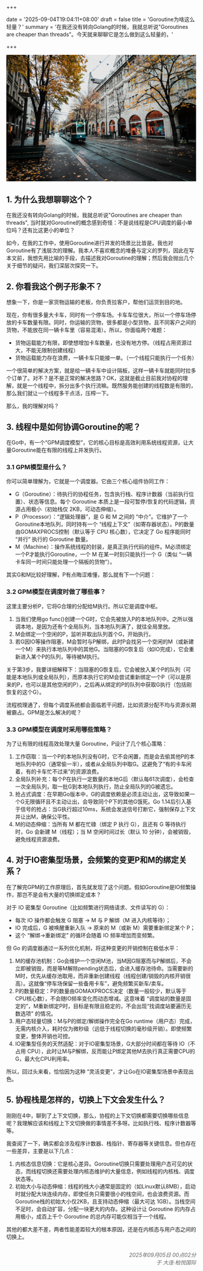
+++

date = '2025-09-04T19:04:11+08:00'
draft = false
title = 'Goroutine为啥这么轻量？'
summary = '在我还没有转向Golang的时候，我就总听说"Goroutines are cheaper than threads"。今天就来聊聊它是怎么做到这么轻量的，'


+++


![](cover.jpg)


## 1. 为什么我想聊聊这个？

在我还没有转向Golang的时候，我就总听说"Goroutines are cheaper than threads", 当时就对Goroutine的概念感到奇怪：不是说线程是CPU调度的最小单位吗？还有比这更小的单位？

如今，在我的工作中，使用Goroutine进行并发的场景比比皆是。我也对Goroutine有了浅层次的理解。我本人不喜欢概念的堆叠与定义的罗列，因此在写本文前，我想先用比喻的手段，去描述我对Goroutine的理解；然后我会抛出几个关于细节的疑问，我们深层次探究一下。


## 2. 你看我这个例子形象不？

想象一下，你是一家货物运输的老板，你负责拉客户，帮他们运货到目的地。

现在，你有很多量大卡车，同时有一个停车场。卡车车位很大，所以一个停车场停放的卡车数量有限。同时，你运输的货物，很多都是小型货物，且不同客户之间的货物，不能放在同一辆卡车里（容易混淆）。所以，你面临两个难题：
- 货物运载能力有限，即使想增加卡车数量，也没有地方停。（线程占用资源过大，不能无限制创建线程）
- 货物运载能力存在浪费，一辆卡车只能接一单。（一个线程只能执行一个任务）

一个很简单的解决方案，就是给一辆卡车中设计隔板，这样一辆卡车就能同时拉多个订单了。对不？是不是正常的解决思路？OK，这就是截止目前我对协程的理解，就是一个线程中，拆分出多个执行流嘛。既然服务能创建的线程数是有限的，那么我们就让一个线程多干点活，压榨一下。

那么，我的理解对吗？


## 3. 线程中是如何协调Goroutine的呢？

在Go中，有一个“GPM调度模型”，它的核心目标是高效利用系统线程资源，让大量Goroutine能在有限的线程上并发执行。

### 3.1 GPM模型是什么？

你可以简单理解为，它就是一个调度器。它由三个核心组件协同工作：
- G（Goroutine）：待执行的协程任务，包含执行栈、程序计数器（当前执行位置）、状态等信息。每个 Goroutine 本质上是一段可暂停/恢复的代码逻辑，资源占用极小（初始栈仅 2KB，可动态伸缩）。
- P（Processor）：“逻辑处理器”，是 G 和 M 之间的 “中介”。它维护了一个Goroutine本地队列，同时持有一个 “线程上下文”（如寄存器状态）。P的数量由GOMAXPROCS控制（默认等于 CPU 核心数），它决定了 Go 程序能同时 “并行” 执行的 Goroutine 数量。
- M（Machine）：操作系统线程的封装，是真正执行代码的组件。M必须绑定一个P才能执行Goroutine，一个 M 在某一时刻只能执行一个 G（类似 “一辆卡车同一时间只能处理一个隔板的货物”）。

其实G和M比较好理解，P有点晦涩难懂，那么就有下一个问题：

### 3.2 GPM模型在调度时做了哪些事？

这里主要分析P，它将G合理的分配给M执行。所以它是调度中枢。

1. 当我们使用go func()创建一个G时，它会先被放入P的本地队列中。之所以强调本地，是因为还有个全局队列，当本地队列满了，就往全局里放。
2. M会绑定一个空闲的P，监听并取出队列首个G，开始执行。
3. 若G因IO等操作阻塞，M会暂时与P解绑，此时P会找另一个空闲的M（或新建一个M）来执行本地队列中的其他G。当阻塞的G恢复后（如IO完成），它会重新进入某个P的队列，等待被M执行。

关于第3步，我要详细解释下：当阻塞的G恢复后，它会被放入某个P的队列（可能是本地队列或全局队列），而原本执行它的M会尝试重新绑定一个P（可以是原来的P，也可以是其他空闲的P），之后再从绑定的P的队列中获取G执行（包括刚恢复的这个G）。

流程梳理通了，但每个调度系统都会面临若干问题，比如资源分配不均与资源长期被霸占。GPM是怎么解决的呢？


### 3.3 GPM模型在调度时采用哪些策略？
为了让有限的线程高效处理大量 Goroutine，P设计了几个核心策略：
1. 工作窃取：当一个P的本地队列没有G时，它不会闲置，而是会去偷其他P的本地队列中的G（通常偷一半），或者从全局队列中取G。这避免了“有的卡车闲着，有的卡车忙不过来”的资源浪费。
2. 全局队列补充：每个P在执行一定数量的本地G后（默认每61次调度），会检查一次全局队列，取一批G到本地队列执行，防止全局队列的G被遗忘。
3. 抢占式调度：在早期Go版本中，G的调度依赖是必须主动让出，这导致如果一个G无限循环且不主动让出，会导致同个P下的其他G饿死。Go 1.14后引入基于信号的抢占：当G执行超过10ms，系统会发送信号打断它，强制保存上下文并让出M，确保公平性。
4. M的动态伸缩：当所有 M 都在忙碌（绑定 P 执行 G），且还有 G 等待执行时，Go 会新建 M（线程）；当 M 空闲时间过长（默认 10 分钟），会被销毁，避免线程资源浪费。


## 4. 对于IO密集型场景，会频繁的变更P和M的绑定关系？

在了解完GPM的工作原理后，首先就发现了这个问题。假如Goroutine是IO频繁操作，那岂不是会有大量的切换绑定成本？

对于 IO 密集型 Goroutine（比如频繁进行网络请求、文件读写的 G）：
- 每次 IO 操作都会触发 G 阻塞 → M 与 P 解绑（M 进入内核等待）；
- IO 完成后，G 被唤醒重新入队 → 原来的 M（或新 M）需要重新绑定某个 P；
- 这个 “解绑→重新绑定” 的循环会随着 IO 频率增加而变频繁。

但 Go 的调度器通过一系列优化机制，将这种变更的开销控制在极低水平：
1. M的缓存池机制：Go会维护一个空闲M池，当M因G阻塞而与P解绑后，不会立即被销毁，而是等M解除pending状态后，会进入缓存池待命。当需要新的M时，优先从缓存池取用，而非重新创建线程（线程创建/销毁的内核开销很高）。这就像“停车场保留一些备用卡车”，避免频繁买新车/卖车。
2. P的数量稳定：P的数量由GOMAXPROCS决定（数量一般较少，默认等于CPU核心数），不会随IO频率变化而动态增减。这意味着 “调度站的数量是固定的”，M重新绑定P时，目标是有限且稳定的，不会出现“找调度站要遍历无数选项” 的情况。
3. 用户态轻量切换：M与P的绑定/解绑操作完全在Go runtime（用户态）完成，无需内核介入，耗时仅为微秒级（远低于线程切换的毫秒级开销）。即使频繁变更，整体开销也可控。
4. IO密集型任务的天然适配：对于IO密集型场景，G大部分时间都在等待 IO（不占用 CPU），此时让M与P解绑，反而能让P绑定其他M去执行真正需要CPU的G，最大化CPU利用率。

所以，回过头来看，恰恰因为这种 “灵活变更”，才让Go在IO密集型场景中表现出色。


## 5. 协程栈是怎样的，切换上下文会发生什么？

刚刚在4中，聊到了上下文切换，那么，协程的上下文切换都需要切换哪些信息呢？我理解应该和线程上下文切换做的事情差不多呀。比如执行栈、程序计数器等等。

我查阅了一下，确实都会涉及程序计数器、栈指针、寄存器等关键信息。但也存在一些差异，主要是以下几点：
1. 内核态信息切换：它是核心差异。Goroutine切换只需要处理用户态可见的状态，而线程切换还需要处理内核态维护的大量信息，例如线程的内核栈、调度状态等。
2. 初始大小与动态伸缩：线程的栈大小通常是固定的（如Linux默认8MB），启动时就分配大块连续内存，即使任务只需要很小的栈空间，也会浪费资源。而Goroutine栈的初始大小仅2KB，且支持动态伸缩（最大可达 1GB）。当栈空间不足时，会自动扩容，分配一块更大的内存。这种设计让 Goroutine 的内存占用极小，成百上千个 Goroutine 的总内存可能仅相当于一个线程。 

其他的都大差不差，两者性能差距较大的根本原因，还是在内核态与用户态之间的切换上。


<div style="text-align: right; margin-top: 2em; font-style: italic; color: #666;">
  2025年09月05日 00点02分<br>
  于 大连·柏悦国际
</div>